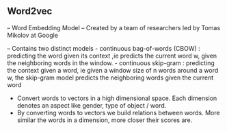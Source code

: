 
## Word2vec

– Word Embedding Model
– Created by a team of researchers led by Tomas Mikolov at Google


– Contains two distinct models
	- continuous bag-of-words (CBOW) : predicting the word given
its context ,ie predicts the current word w, given the neighboring
words in the window.
	- continuous skip-gram : predicting the context given a word, ie
given a window size of n words around a word w, the skip-gram
model predicts the neighboring words given the current word

- Convert words to vectors in a high dimensional space. Each dimension denotes an aspect like gender, type of object / word.
- By converting words to vectors we build relations between words. More similar the words in a dimension, more closer their scores are.


